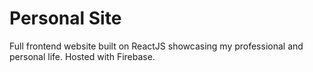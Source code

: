 # Personal Site

Full frontend website built on ReactJS showcasing my professional and personal life. Hosted with Firebase. 

